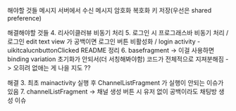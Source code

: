 해야할 것들
메시지 서버에서 수신
메시지 암호화
복호화 키 저장(우선은 shared preference)


해결해야할 것들 
4. 리사이클러뷰 비동기 처리
5. 로그인 시 프로그래스바 비동기 처리 / 로그인 edit text view 가 공백이면 로그인 버튼 비활성화 / login activity -uikitcalucnbuttonClicked README 정리
6. basefragment -> 이걸 사용하면 binding variation 초기화가 안되서(더 서칭해봐야함) 코드가 전체적으로 지져분해짐 -> 오히려 없애는 게 나을 지도 ??

   해결
3. 최초 mainactivity 실행 후 ChannelListFragment 가 실행이 안되는 이슈가 있음
7. channelListFragment -> 채널 생성 버튼 시 유저 없이 공백이라도 채팅방 생성 이슈
